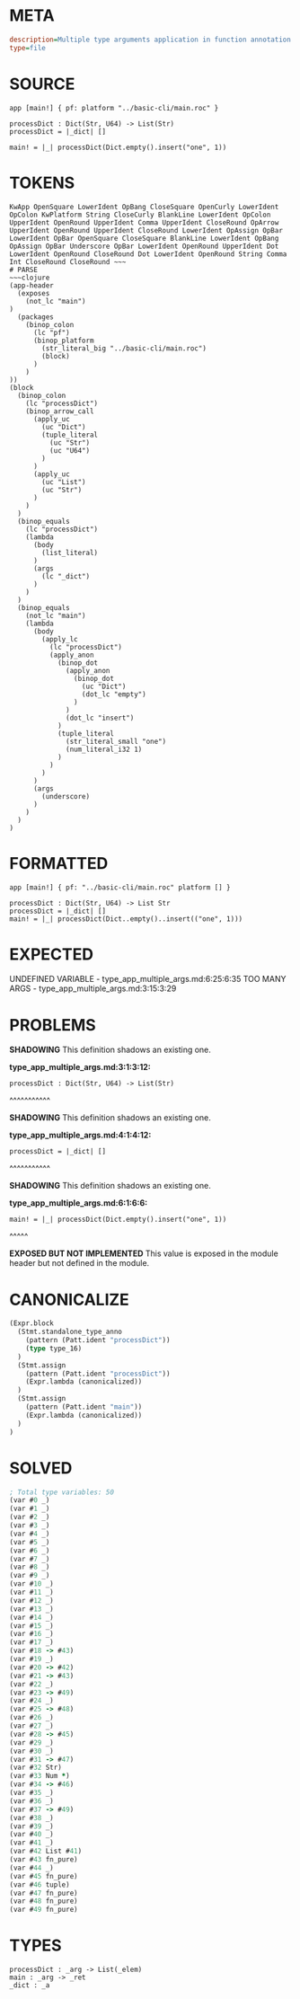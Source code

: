 # META
~~~ini
description=Multiple type arguments application in function annotation
type=file
~~~
# SOURCE
~~~roc
app [main!] { pf: platform "../basic-cli/main.roc" }

processDict : Dict(Str, U64) -> List(Str)
processDict = |_dict| []

main! = |_| processDict(Dict.empty().insert("one", 1))
~~~
# TOKENS
~~~text
KwApp OpenSquare LowerIdent OpBang CloseSquare OpenCurly LowerIdent OpColon KwPlatform String CloseCurly BlankLine LowerIdent OpColon UpperIdent OpenRound UpperIdent Comma UpperIdent CloseRound OpArrow UpperIdent OpenRound UpperIdent CloseRound LowerIdent OpAssign OpBar LowerIdent OpBar OpenSquare CloseSquare BlankLine LowerIdent OpBang OpAssign OpBar Underscore OpBar LowerIdent OpenRound UpperIdent Dot LowerIdent OpenRound CloseRound Dot LowerIdent OpenRound String Comma Int CloseRound CloseRound ~~~
# PARSE
~~~clojure
(app-header
  (exposes
    (not_lc "main")
)
  (packages
    (binop_colon
      (lc "pf")
      (binop_platform
        (str_literal_big "../basic-cli/main.roc")
        (block)
      )
    )
))
(block
  (binop_colon
    (lc "processDict")
    (binop_arrow_call
      (apply_uc
        (uc "Dict")
        (tuple_literal
          (uc "Str")
          (uc "U64")
        )
      )
      (apply_uc
        (uc "List")
        (uc "Str")
      )
    )
  )
  (binop_equals
    (lc "processDict")
    (lambda
      (body
        (list_literal)
      )
      (args
        (lc "_dict")
      )
    )
  )
  (binop_equals
    (not_lc "main")
    (lambda
      (body
        (apply_lc
          (lc "processDict")
          (apply_anon
            (binop_dot
              (apply_anon
                (binop_dot
                  (uc "Dict")
                  (dot_lc "empty")
                )
              )
              (dot_lc "insert")
            )
            (tuple_literal
              (str_literal_small "one")
              (num_literal_i32 1)
            )
          )
        )
      )
      (args
        (underscore)
      )
    )
  )
)
~~~
# FORMATTED
~~~roc
app [main!] { pf: "../basic-cli/main.roc" platform [] }

processDict : Dict(Str, U64) -> List Str
processDict = |_dict| []
main! = |_| processDict(Dict..empty()..insert(("one", 1)))
~~~
# EXPECTED
UNDEFINED VARIABLE - type_app_multiple_args.md:6:25:6:35
TOO MANY ARGS - type_app_multiple_args.md:3:15:3:29
# PROBLEMS
**SHADOWING**
This definition shadows an existing one.

**type_app_multiple_args.md:3:1:3:12:**
```roc
processDict : Dict(Str, U64) -> List(Str)
```
^^^^^^^^^^^


**SHADOWING**
This definition shadows an existing one.

**type_app_multiple_args.md:4:1:4:12:**
```roc
processDict = |_dict| []
```
^^^^^^^^^^^


**SHADOWING**
This definition shadows an existing one.

**type_app_multiple_args.md:6:1:6:6:**
```roc
main! = |_| processDict(Dict.empty().insert("one", 1))
```
^^^^^


**EXPOSED BUT NOT IMPLEMENTED**
This value is exposed in the module header but not defined in the module.



# CANONICALIZE
~~~clojure
(Expr.block
  (Stmt.standalone_type_anno
    (pattern (Patt.ident "processDict"))
    (type type_16)
  )
  (Stmt.assign
    (pattern (Patt.ident "processDict"))
    (Expr.lambda (canonicalized))
  )
  (Stmt.assign
    (pattern (Patt.ident "main"))
    (Expr.lambda (canonicalized))
  )
)
~~~
# SOLVED
~~~clojure
; Total type variables: 50
(var #0 _)
(var #1 _)
(var #2 _)
(var #3 _)
(var #4 _)
(var #5 _)
(var #6 _)
(var #7 _)
(var #8 _)
(var #9 _)
(var #10 _)
(var #11 _)
(var #12 _)
(var #13 _)
(var #14 _)
(var #15 _)
(var #16 _)
(var #17 _)
(var #18 -> #43)
(var #19 _)
(var #20 -> #42)
(var #21 -> #43)
(var #22 _)
(var #23 -> #49)
(var #24 _)
(var #25 -> #48)
(var #26 _)
(var #27 _)
(var #28 -> #45)
(var #29 _)
(var #30 _)
(var #31 -> #47)
(var #32 Str)
(var #33 Num *)
(var #34 -> #46)
(var #35 _)
(var #36 _)
(var #37 -> #49)
(var #38 _)
(var #39 _)
(var #40 _)
(var #41 _)
(var #42 List #41)
(var #43 fn_pure)
(var #44 _)
(var #45 fn_pure)
(var #46 tuple)
(var #47 fn_pure)
(var #48 fn_pure)
(var #49 fn_pure)
~~~
# TYPES
~~~roc
processDict : _arg -> List(_elem)
main : _arg -> _ret
_dict : _a
~~~
